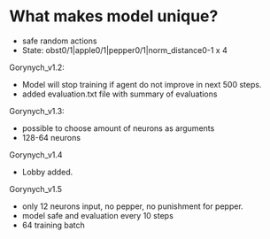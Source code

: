 # What makes model unique?
* safe random actions
* State: obst0/1|apple0/1|pepper0/1|norm_distance0-1 x 4

Gorynych_v1.2:
* Model will stop training if agent do not improve in next 500 steps.
* added evaluation.txt file with summary of evaluations

Gorynych_v1.3:
* possible to choose amount of neurons as arguments
* 128-64 neurons

Gorynych_v1.4
* Lobby added.

Gorynych_v1.5
* only 12 neurons input, no pepper, no punishment for pepper.
* model safe and evaluation every 10 steps
* 64 training batch